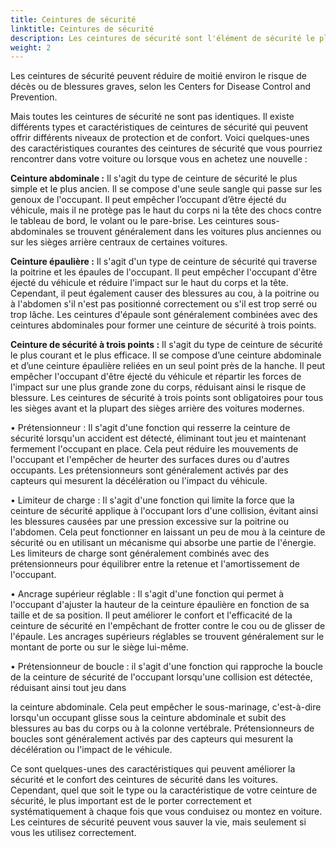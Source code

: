 ```yaml
---
title: Ceintures de sécurité
linktitle: Ceintures de sécurité
description: Les ceintures de sécurité sont l'élément de sécurité le plus important de chaque véhicule. Ils sont conçus pour protéger le conducteur et les passagers d'un véhicule contre les mouvements nuisibles pouvant résulter d'une collision ou d'un arrêt brusque.
weight: 2
---
```

<!-- markdownlint-disable MD033 -->

Les ceintures de sécurité peuvent réduire de moitié environ le risque de décès ou de blessures graves, selon les Centers for Disease Control and Prevention.

Mais toutes les ceintures de sécurité ne sont pas identiques. Il existe différents types et caractéristiques de ceintures de sécurité qui peuvent offrir différents niveaux de protection et de confort. Voici quelques-unes des caractéristiques courantes des ceintures de sécurité que vous pourriez rencontrer dans votre voiture ou lorsque vous en achetez une nouvelle :

**Ceinture abdominale :** Il s'agit du type de ceinture de sécurité le plus simple et le plus ancien. Il se compose d'une seule sangle qui passe sur les genoux de l'occupant. Il peut empêcher l’occupant d’être éjecté du véhicule, mais il ne protège pas le haut du corps ni la tête des chocs contre le tableau de bord, le volant ou le pare-brise. Les ceintures sous-abdominales se trouvent généralement dans les voitures plus anciennes ou sur les sièges arrière centraux de certaines voitures.

**Ceinture épaulière :** Il s'agit d'un type de ceinture de sécurité qui traverse la poitrine et les épaules de l'occupant. Il peut empêcher l'occupant d'être éjecté du véhicule et réduire l'impact sur le haut du corps et la tête. Cependant, il peut également causer des blessures au cou, à la poitrine ou à l'abdomen s'il n'est pas positionné correctement ou s'il est trop serré ou trop lâche. Les ceintures d'épaule sont généralement combinées avec des ceintures abdominales pour former une ceinture de sécurité à trois points.

**Ceinture de sécurité à trois points :** Il s'agit du type de ceinture de sécurité le plus courant et le plus efficace. Il se compose d’une ceinture abdominale et d’une ceinture épaulière reliées en un seul point près de la hanche. Il peut empêcher l'occupant d'être éjecté du véhicule et répartir les forces de l'impact sur une plus grande zone du corps, réduisant ainsi le risque de blessure. Les ceintures de sécurité à trois points sont obligatoires pour tous les sièges avant et la plupart des sièges arrière des voitures modernes.

• Prétensionneur : Il s'agit d'une fonction qui resserre la ceinture de sécurité lorsqu'un accident est détecté, éliminant tout jeu et maintenant fermement l'occupant en place. Cela peut réduire les mouvements de l'occupant et l'empêcher de heurter des surfaces dures ou d'autres occupants. Les prétensionneurs sont généralement activés par des capteurs qui mesurent la décélération ou l'impact du véhicule.

• Limiteur de charge : Il s'agit d'une fonction qui limite la force que la ceinture de sécurité applique à l'occupant lors d'une collision, évitant ainsi les blessures causées par une pression excessive sur la poitrine ou l'abdomen. Cela peut fonctionner en laissant un peu de mou à la ceinture de sécurité ou en utilisant un mécanisme qui absorbe une partie de l'énergie. Les limiteurs de charge sont généralement combinés avec des prétensionneurs pour équilibrer entre la retenue et l'amortissement de l'occupant.

• Ancrage supérieur réglable : Il s'agit d'une fonction qui permet à l'occupant d'ajuster la hauteur de la ceinture épaulière en fonction de sa taille et de sa position. Il peut améliorer le confort et l'efficacité de la ceinture de sécurité en l'empêchant de frotter contre le cou ou de glisser de l'épaule. Les ancrages supérieurs réglables se trouvent généralement sur le montant de porte ou sur le siège lui-même.

• Prétensionneur de boucle : il s'agit d'une fonction qui rapproche la boucle de la ceinture de sécurité de l'occupant lorsqu'une collision est détectée, réduisant ainsi tout jeu dans

la ceinture abdominale. Cela peut empêcher le sous-marinage, c'est-à-dire lorsqu'un occupant glisse sous
la ceinture abdominale et subit des blessures au bas du corps ou à la colonne vertébrale. Prétensionneurs de boucles
sont généralement activés par des capteurs qui mesurent
la décélération ou l'impact de
le véhicule.

Ce sont quelques-unes des caractéristiques qui peuvent améliorer la sécurité et le confort des ceintures de sécurité dans les voitures. Cependant, quel que soit le type ou la caractéristique de votre ceinture de sécurité,
le plus important est de le porter correctement et systématiquement à chaque fois que vous conduisez ou montez en voiture.
Les ceintures de sécurité peuvent vous sauver la vie, mais seulement si vous les utilisez correctement.